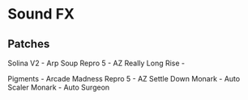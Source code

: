 # Sound FX

## Patches

Solina V2 - Arp Soup
Repro 5 - AZ Really Long Rise -

Pigments - Arcade Madness
Repro 5 - AZ Settle Down
Monark - Auto Scaler
Monark - Auto Surgeon
